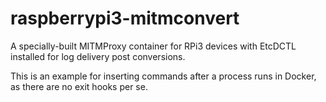 # raspberrypi3-mitmconvert
A specially-built MITMProxy container for RPi3 devices with EtcDCTL installed for log delivery post conversions.

This is an example for inserting commands after a process runs in Docker, as there are no exit hooks per se.
